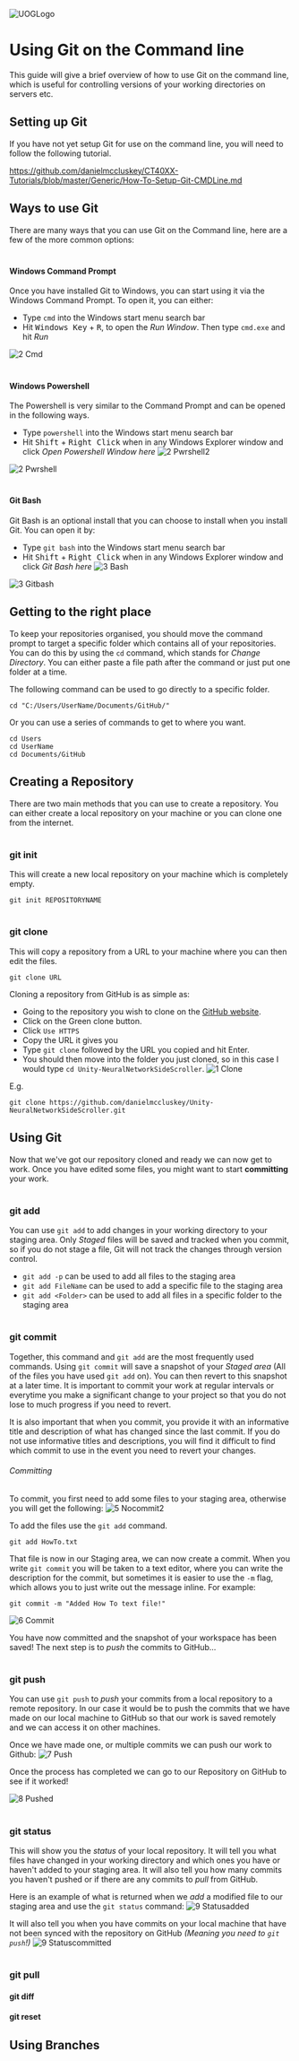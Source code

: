 ![UOGLogo](IMG-All/uoglogo.jpg)

# Using Git on the Command line
This guide will give a brief overview of how to use Git on the command line, which is useful for controlling versions of your working directories on servers etc.

## Setting up Git
If you have not yet setup Git for use on the command line, you will need to follow the following tutorial.

https://github.com/danielmccluskey/CT40XX-Tutorials/blob/master/Generic/How-To-Setup-Git-CMDLine.md

## Ways to use Git
There are many ways that you can use Git on the Command line, here are a few of the more common options:

#

#### Windows Command Prompt
Once you have installed Git to Windows, you can start using it via the Windows Command Prompt. To open it, you can either:
- Type `cmd` into the Windows start menu search bar
- Hit <kbd>Windows Key</kbd> + <kbd>R</kbd>, to open the *Run Window*. Then type `cmd.exe` and hit *Run*

![2 Cmd](IMG-GitHub-UsingCMD/2-cmd.PNG)

#

#### Windows Powershell
The Powershell is very similar to the Command Prompt and can be opened in the following ways.
- Type `powershell` into the Windows start menu search bar
- Hit <kbd>Shift</kbd> + <kbd>Right Click</kbd> when in any Windows Explorer window and click *Open Powershell Window here*
![2 Pwrshell2](IMG-GitHub-UsingCMD/2-pwrshell2.PNG)


![2 Pwrshell](IMG-GitHub-UsingCMD/2-pwrshell.PNG)

#

#### Git Bash
Git Bash is an optional install that you can choose to install when you install Git. You can open it by:
- Type `git bash` into the Windows start menu search bar
- Hit <kbd>Shift</kbd> + <kbd>Right Click</kbd> when in any Windows Explorer window and click *Git Bash here*
![3 Bash](IMG-GitHub-UsingCMD/3-bash.PNG)


![3 Gitbash](IMG-GitHub-UsingCMD/3-gitbash.PNG)

## Getting to the right place
To keep your repositories organised, you should move the command prompt to target a specific folder which contains all of your repositories. You can do this by using the `cd` command, which stands for *Change Directory*. You can either paste a file path after the command or just put one folder at a time.

The following command can be used to go directly to a specific folder.

    cd "C:/Users/UserName/Documents/GitHub/"

Or you can use a series of commands to get to where you want. 

    cd Users
    cd UserName
    cd Documents/GitHub

## Creating a Repository
There are two main methods that you can use to create a repository. You can either create a local repository on your machine or you can clone one from the internet.

#

### git init
This will create a new local repository on your machine which is completely empty.

    git init REPOSITORYNAME


#

### git clone
This will copy a repository from a URL to your machine where you can then edit the files.

    git clone URL

Cloning a repository from GitHub is as simple as:
- Going to the repository you wish to clone on the [GitHub website](http://www.github.com).
- Click on the Green clone button.
- Click `Use HTTPS`
- Copy the URL it gives you
- Type `git clone` followed by the URL you copied and hit Enter.
- You should then move into the folder you just cloned, so in this case I would type `cd Unity-NeuralNetworkSideScroller`.
![1 Clone](IMG-GitHub-UsingCMD/1-clone.PNG)

E.g.

    git clone https://github.com/danielmccluskey/Unity-NeuralNetworkSideScroller.git

## Using Git
Now that we've got our repository cloned and ready we can now get to work. Once you have edited some files, you might want to start **committing** your work.

#

### git add
You can use `git add` to add changes in your working directory to your staging area. Only *Staged* files will be saved and tracked when you commit, so if you do not stage a file, Git will not track the changes through version control.

- `git add -p` can be used to add all files to the staging area
- `git add FileName` can be used to add a specific file to the staging area
- `git add <Folder>` can be used to add all files in a specific folder to the staging area


#

### git commit
Together, this command and `git add` are the most frequently used commands. Using `git commit` will save a snapshot of your *Staged area* (All of the files you have used `git add` on). You can then revert to this snapshot at a later time. It is important to commit your work at regular intervals or everytime you make a significant change to your project so that you do not lose to much progress if you need to revert. 

It is also important that when you commit, you provide it with an informative title and description of what has changed since the last commit. If you do not use informative titles and descriptions, you will find it difficult to find which commit to use in the event you need to revert your changes.


###### Committing
To commit, you first need to add some files to your staging area, otherwise you will get the following:
![5 Nocommit2](IMG-GitHub-UsingCMD/5-nocommit2.PNG)

To add the files use the `git add` command.

    git add HowTo.txt

That file is now in our Staging area, we can now create a commit. When you write `git commit` you will be taken to a text editor, where you can write the description for the commit, but sometimes it is easier to use the `-m` flag, which allows you to just write out the message inline. For example:
    
    git commit -m "Added How To text file!"

![6 Commit](IMG-GitHub-UsingCMD/6-commit.PNG)

You have now committed and the snapshot of your workspace has been saved! The next step is to *push* the commits to GitHub...

#

### git push
You can use `git push` to *push* your commits from a local repository to a remote repository. In our case it would be to push the commits that we have made on our local machine to GitHub so that our work is saved remotely and we can access it on other machines.

Once we have made one, or multiple commits we can push our work to Github:
![7 Push](IMG-GitHub-UsingCMD/7-push.PNG)

Once the process has completed we can go to our Repository on GitHub to see if it worked!

![8 Pushed](IMG-GitHub-UsingCMD/8-pushed.PNG)

#

### git status
This will show you the *status* of your local repository. It will tell you what files have changed in your working directory and which ones you have or haven't added to your staging area. It will also tell you how many commits you haven't pushed or if there are any commits to *pull* from GitHub.

Here is an example of what is returned when we *add* a modified file to our staging area and use the `git status` command:
![9 Statusadded](IMG-GitHub-UsingCMD/9-statusadded.PNG)

It will also tell you when you have commits on your local machine that have not been synced with the repository on GitHub *(Meaning you need to `git push`!)*
![9 Statuscommitted](IMG-GitHub-UsingCMD/9-statuscommitted.PNG)

#

### git pull

#### git diff

#### git reset

## Using Branches



